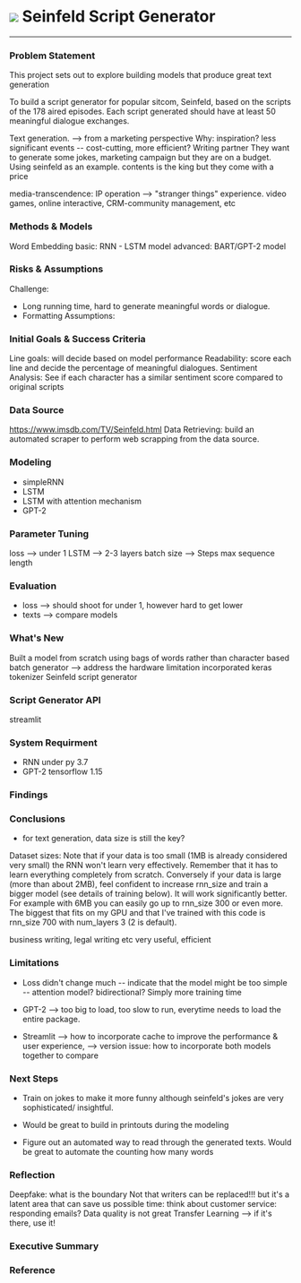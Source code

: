 # ![](https://ga-dash.s3.amazonaws.com/production/assets/logo-9f88ae6c9c3871690e33280fcf557f33.png) Seinfeld Script Generator
---
### Problem Statement

This project sets out to explore building models that produce great text generation

To build a script generator for popular sitcom, Seinfeld, based on the scripts of the 178 aired episodes. Each script generated should have at least 50 meaningful dialogue exchanges.


Text generation. --> from a marketing perspective
Why: inspiration? less significant events -- cost-cutting, more efficient?
Writing partner
They want to generate some jokes, marketing campaign but they are on a budget. Using seinfeld as an example.
contents is the king but they come with a price

media-transcendence: IP operation --> "stranger things" experience. video games, online interactive, CRM-community management, etc

### Methods & Models
Word Embedding
basic: RNN - LSTM model
advanced: BART/GPT-2 model


### Risks & Assumptions
Challenge: 
- Long running time, hard to generate meaningful words or dialogue. 
- Formatting
Assumptions: 


### Initial Goals & Success Criteria
Line goals: will decide based on model performance
Readability: score each line and decide the percentage of meaningful dialogues.
Sentiment Analysis: See if each character has a similar sentiment score compared to original scripts


### Data Source
https://www.imsdb.com/TV/Seinfeld.html
Data Retrieving: build an automated scraper to perform web scrapping from the data source.

### Modeling
- simpleRNN
- LSTM
- LSTM with attention mechanism
- GPT-2

### Parameter Tuning
loss --> under 1
LSTM --> 2-3 layers 
batch size -->
Steps
max sequence length

### Evaluation
- loss --> should shoot for under 1, however hard to get lower 
- texts --> compare models

### What's New
Built a model from scratch using bags of words rather than character based
batch generator --> address the hardware limitation
incorporated keras tokenizer
Seinfeld script generator

### Script Generator API
streamlit

### System Requirment
- RNN under py 3.7
- GPT-2 tensorflow 1.15

### Findings

### Conclusions
- for text generation, data size is still the key?

Dataset sizes: Note that if your data is too small (1MB is already considered very small) the RNN won't learn very effectively. Remember that it has to learn everything completely from scratch. Conversely if your data is large (more than about 2MB), feel confident to increase rnn_size and train a bigger model (see details of training below). It will work significantly better. For example with 6MB you can easily go up to rnn_size 300 or even more. The biggest that fits on my GPU and that I've trained with this code is rnn_size 700 with num_layers 3 (2 is default).

business writing, legal writing etc very useful, efficient


### Limitations
- Loss didn't change much -- indicate that the model might be too simple -- attention model? bidirectional? Simply more training time

- GPT-2 --> too big to load, too slow to run, everytime needs to load the entire package.

- Streamlit --> how to incorporate cache to improve the performance & user experience, --> version issue: how to incorporate both models together to compare

### Next Steps
- Train on jokes to make it more funny although seinfeld's jokes are very sophisticated/ insightful.

- Would be great to build in printouts during the modeling

- Figure out an automated way to read through the generated texts. Would be great to automate the counting how many words 

### Reflection
Deepfake: what is the boundary
Not that writers can be replaced!!! but it's a latent area that can save us possible time: think about customer service: responding emails?
Data quality is not great
Transfer Learning --> if it's there, use it!

### Executive Summary

### Reference